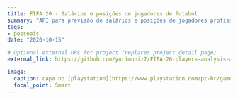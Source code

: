```yaml
---
title: FIFA 20 - Salários e posições de jogadores de futebol
summary: "API para previsão de salários e posições de jogadores profissionais do FIFA. O projeto também conta com o web scraping dos dados do site [FIFA Index](https://www.fifaindex.com/) e bastante análise exploratória. Em desenvolvimento: webapp com uma interface simples para usuários."
tags:
- pessoais
date: "2020-10-15"

# Optional external URL for project (replaces project detail page).
external_link: https://github.com/yurimuniz7/FIFA-20-players-analysis-and-predictions

image:
  caption: capa no [playstation](https://www.playstation.com/pt-br/games/ea-sports-fifa-20-ps4/)
  focal_point: Smart
---
```

